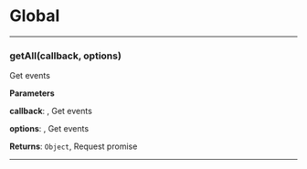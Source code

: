 # Global





* * *

### getAll(callback, options) 

Get events

**Parameters**

**callback**: , Get events

**options**: , Get events

**Returns**: `Object`, Request promise



* * *










